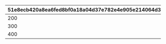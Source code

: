 |51e8ecb420a8ea6fed8bf0a18a04d37e782e4e905e214064d306f3f12538c7aa|a57a08581e70eb1ba47f7ac284bb16fa80f0a6d53f22c3f6ab9d6b1ebaa3c7c5|81650b0c8c68bef66baaf7f0e0227c5e6d996778b33b2816acd5bd8beb337398|52648dfb9eea80f92a2b149d26a3a8d913a7a9b8ebdd787e46327f02fbac18f7|b2a7eb207096e2c8187055a5c1fcb2cd55d49fdae1ed01ec166a65f419c5736a|7b2ca0b278bd3be5b1815bd0d3a78d78e528b56ba9c105ccf5ed98289151173f|fc76da5ec82863352fa489b9fab519bf65a30130d55dad5b2186b113fee455db|4fdd1616aff75337a5b52d5d26127a10af877c0f0c3467b775ff23894ff86ea4|d2d8f4965cf1c2177f2d1cb84550a016a33a689cb46b05d97ffa6d1e47ca2132|2d4c4506116c6957ae5a73513e70d6a951420d25053e6fc572693133c906be58|2dd39e7d33b48464ef4914429c269cb9428ec31f48173bd3987a39319bafb442|
| --- | --- | --- | --- | --- | --- | --- | --- | --- | --- | --- |
|200|400000|3000|50|300|1|200|300|1000000|1200|400000|
|300|600000|4000|100|400|2|300|400|2000000|1800|400000|
|400|800000|5000|150|600|3|400|600|3000000|2400|400000|